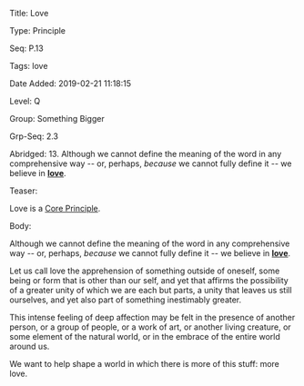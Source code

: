 Title:  Love

Type:   Principle

Seq:    P.13

Tags:   love

Date Added: 2019-02-21 11:18:15

Level:  Q

Group:  Something Bigger

Grp-Seq: 2.3

Abridged: 13. Although we cannot define the meaning of the word in any comprehensive way -- or, perhaps, *because* we cannot fully define it -- we believe in **[love](https://www.Practopian.org/tags/love.html)**.

Teaser: 
 
Love is a [Core Principle](../core/principles.html).


Body:   
 
Although we cannot define the meaning of the word in any comprehensive way -- or, perhaps, *because* we cannot fully define it -- we believe in **[love][]**. 

Let us call love the apprehension of something outside of oneself, some being or form that is other than our self, and yet that affirms the possibility of a greater unity of which we are each but parts, a unity that leaves us still ourselves, and yet also part of something inestimably greater. 

This intense feeling of deep affection may be felt in the presence of another person, or a group of people, or a work of art, or another living creature, or some element of the natural world, or in the embrace of the entire world around us. 

We want to help shape a world in which there is more of this stuff: more love.


[love]: ../tags/love.html


